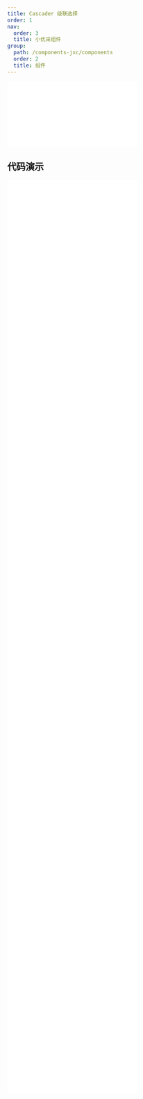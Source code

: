 ```yaml
---
title: Cascader 级联选择
order: 1
nav:
  order: 3
  title: 小优采组件
group:
  path: /components-jxc/components
  order: 2
  title: 组件
---
```


<div>
<embed src="@docs-common/cascader/index.md"></embed>
</div>
        
## 代码演示

<Row gutter=8>

  <Col span=12>
    
  <div class="code-box"><embed src="@abiz-rc-jxc/cascader/demo/basic-cascader-jxc.md"></embed></div>
          
  <div class="code-box"><embed src="@abiz-rc-jxc/cascader/demo/custom-dropdown-cascader-jxc.md"></embed></div>
          
  <div class="code-box"><embed src="@abiz-rc-jxc/cascader/demo/custom-trigger-cascader-jxc.md"></embed></div>
          
  <div class="code-box"><embed src="@abiz-rc-jxc/cascader/demo/disabled-option-cascader-jxc.md"></embed></div>
          
  <div class="code-box"><embed src="@abiz-rc-jxc/cascader/demo/hover-cascader-jxc.md"></embed></div>
          
  <div class="code-box"><embed src="@abiz-rc-jxc/cascader/demo/search-cascader-jxc.md"></embed></div>
          
  <div class="code-box"><embed src="@abiz-rc-jxc/cascader/demo/suffix-cascader-jxc.md"></embed></div>
          
  </Col>
          
  <Col span=12>
    
  <div class="code-box"><embed src="@abiz-rc-jxc/cascader/demo/change-on-select-cascader-jxc.md"></embed></div>
          
  <div class="code-box"><embed src="@abiz-rc-jxc/cascader/demo/custom-render-cascader-jxc.md"></embed></div>
          
  <div class="code-box"><embed src="@abiz-rc-jxc/cascader/demo/default-value-cascader-jxc.md"></embed></div>
          
  <div class="code-box"><embed src="@abiz-rc-jxc/cascader/demo/fields-name-cascader-jxc.md"></embed></div>
          
  <div class="code-box"><embed src="@abiz-rc-jxc/cascader/demo/lazy-cascader-jxc.md"></embed></div>
          
  <div class="code-box"><embed src="@abiz-rc-jxc/cascader/demo/size-cascader-jxc.md"></embed></div>
          
  </Col>
          
</Row>
        
<div><embed src="@docs-common/cascader/index-api.md"></embed><div>
        